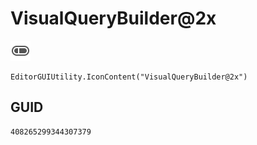# VisualQueryBuilder@2x
![](/img/VisualQueryBuilder@2x.png)

``` CSharp
EditorGUIUtility.IconContent("VisualQueryBuilder@2x")
```
## GUID
```
408265299344307379
```
